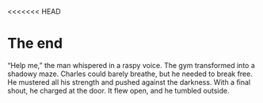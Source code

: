 <<<<<<< HEAD

# The end

“Help me,” the man whispered in a raspy voice. The gym transformed into a shadowy maze. Charles could barely breathe, but he needed to break free. He mustered all his strength and pushed against the darkness. With a final shout, he charged at the door. It flew open, and he tumbled outside.

